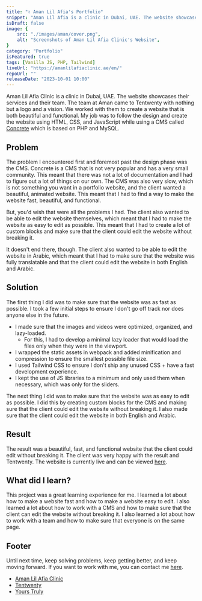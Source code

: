 ```yaml
---
title: "✌ Aman Lil Afia's Portfolio"
snippet: "Aman Lil Afia is a clinic in Dubai, UAE. The website showcases their services and their team."
isDraft: false
image: {
    src: "./images/aman/cover.png",
    alt: "Screenshots of Aman Lil Afia Clinic's Website",
}
category: "Portfolio"
isFeatured: true
tags: [Vanilla JS, PHP, Tailwind]
liveUrl: "https://amanlilafiaclinic.ae/en/"
repoUrl: ""
releaseDate: "2023-10-01 10:00"
---
```


Aman Lil Afia Clinic is a clinic in Dubai, UAE. The website showcases their services and their team. The team at Aman came to Tentwenty with nothing but a logo and a vision. We worked with them to create a website that is both beautiful and functional. My job was to follow the design and create the website using HTML, CSS, and JavaScript while using a CMS called [Concrete](https://www.concretecms.com/) which is based on PHP and MySQL.

## Problem

The problem I encountered first and foremost past the design phase was the CMS. Concrete is a CMS that is not very popular and has a very small community. This meant that there was not a lot of documentation and I had to figure out a lot of things on our own. The CMS was also very slow, which is not something you want in a portfolio website, and the client wanted a beautiful, animated website. This meant that I had to find a way to make the website fast, beautiful, and functional.

But, you'd wish that were all the problems I had. The client also wanted to be able to edit the website themselves, which meant that I had to make the website as easy to edit as possible. This meant that I had to create a lot of custom blocks and make sure that the client could edit the website without breaking it.

It doesn't end there, though. The client also wanted to be able to edit the website in Arabic, which meant that I had to make sure that the website was fully translatable and that the client could edit the website in both English and Arabic.

## Solution

The first thing I did was to make sure that the website was as fast as possible. I took a few initial steps to ensure I don't go off track nor does anyone else in the future.

- I made sure that the images and videos were optimized, organized, and lazy-loaded.
  - For this, I had to develop a minimal lazy loader that would load the files only when they were in the viewport.
- I wrapped the static assets in webpack and added minification and compression to ensure the smallest possible file size.
- I used Tailwind CSS to ensure I don't ship any unused CSS + have a fast development experience.
- I kept the use of JS libraries to a minimum and only used them when necessary, which was only for the sliders.

The next thing I did was to make sure that the website was as easy to edit as possible. I did this by creating custom blocks for the CMS and making sure that the client could edit the website without breaking it. I also made sure that the client could edit the website in both English and Arabic.

## Result

The result was a beautiful, fast, and functional website that the client could edit without breaking it. The client was very happy with the result and Tentwenty. The website is currently live and can be viewed [here](https://amanlilafiaclinic.ae/en/).

## What did I learn?

This project was a great learning experience for me. I learned a lot about how to make a website fast and how to make a website easy to edit. I also learned a lot about how to work with a CMS and how to make sure that the client can edit the website without breaking it. I also learned a lot about how to work with a team and how to make sure that everyone is on the same page.

## Footer

Until next time, keep solving problems, keep getting better, and keep moving forward. If you want to work with me, you can contact me [here](mailto://kashanahmad.me@gmail.com).

- [Aman Lil Afia Clinic](https://amanlilafiaclinic.ae/en/)
- [Tentwenty](https://tentwenty.me/)
- [Yours Truly](https://kashanahmad.me/)
